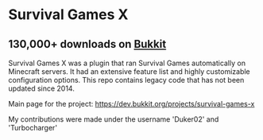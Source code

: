 # Survival Games X
## 130,000+ downloads on [Bukkit](https://dev.bukkit.org/projects/survival-games-x)

Survival Games X was a plugin that ran Survival Games automatically on Minecraft servers. It had an extensive feature list and highly customizable configuration options. This repo contains legacy code that has not been updated since 2014.

Main page for the project: https://dev.bukkit.org/projects/survival-games-x

My contributions were made under the username 'Duker02' and 'Turbocharger'
